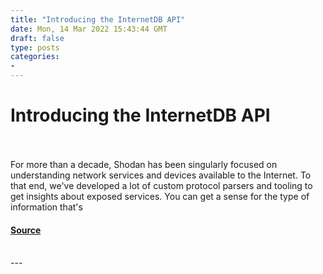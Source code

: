```yaml
---
title: "Introducing the InternetDB API"
date: Mon, 14 Mar 2022 15:43:44 GMT
draft: false
type: posts
categories: 
- 
---
```

# Introducing the InternetDB API

<br/>

<br/>
For more than a decade, Shodan has been singularly focused on understanding network services and devices available to the Internet. To that end, we've developed a lot of custom protocol parsers and tooling to get insights about exposed services. You can get a sense for the type of information that's

#### [Source](https://blog.shodan.io/introducing-the-internetdb-api/)

<br/>
---
